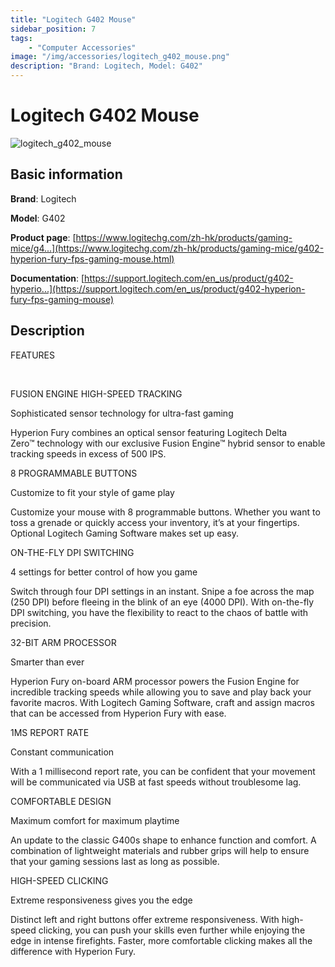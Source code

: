 ```yaml
---
title: "Logitech G402 Mouse"
sidebar_position: 7
tags:
    - "Computer Accessories"
image: "/img/accessories/logitech_g402_mouse.png"
description: "Brand: Logitech, Model: G402"
---
```

# Logitech G402 Mouse

![logitech_g402_mouse](/img/accessories/logitech_g402_mouse.png)

## Basic information

**Brand**: Logitech

**Model**: G402

**Product page**: [https://www.logitechg.com/zh-hk/products/gaming-mice/g4...](https://www.logitechg.com/zh-hk/products/gaming-mice/g402-hyperion-fury-fps-gaming-mouse.html)

**Documentation**: [https://support.logitech.com/en_us/product/g402-hyperio...](https://support.logitech.com/en_us/product/g402-hyperion-fury-fps-gaming-mouse)

## Description

FEATURES

 

FUSION ENGINE HIGH\-SPEED TRACKING

Sophisticated sensor technology for ultra\-fast gaming

Hyperion Fury combines an optical sensor featuring Logitech Delta Zero™ technology with our exclusive Fusion Engine™ hybrid sensor to enable tracking speeds in excess of 500 IPS\.







8 PROGRAMMABLE BUTTONS

Customize to fit your style of game play

Customize your mouse with 8 programmable buttons\. Whether you want to toss a grenade or quickly access your inventory, it’s at your fingertips\. Optional Logitech Gaming Software makes set up easy\.



ON\-THE\-FLY DPI SWITCHING

4 settings for better control of how you game

Switch through four DPI settings in an instant\. Snipe a foe across the map \(250 DPI\) before fleeing in the blink of an eye \(4000 DPI\)\. With on\-the\-fly DPI switching, you have the flexibility to react to the chaos of battle with precision\.







32\-BIT ARM PROCESSOR

Smarter than ever

Hyperion Fury on\-board ARM processor powers the Fusion Engine for incredible tracking speeds while allowing you to save and play back your favorite macros\. With Logitech Gaming Software, craft and assign macros that can be accessed from Hyperion Fury with ease\.



1MS REPORT RATE

Constant communication

With a 1 millisecond report rate, you can be confident that your movement will be communicated via USB at fast speeds without troublesome lag\.







COMFORTABLE DESIGN

Maximum comfort for maximum playtime

An update to the classic G400s shape to enhance function and comfort\. A combination of lightweight materials and rubber grips will help to ensure that your gaming sessions last as long as possible\.



HIGH\-SPEED CLICKING

Extreme responsiveness gives you the edge

Distinct left and right buttons offer extreme responsiveness\. With high\-speed clicking, you can push your skills even further while enjoying the edge in intense firefights\. Faster, more comfortable clicking makes all the difference with Hyperion Fury\.

